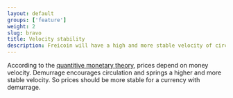 ```yaml
---
layout: default
groups: ['feature']
weight: 2
slug: bravo
title: Velocity stability
description: Freicoin will have a high and more stable velocity of circulation.
---
```


According to the [quantitive monetary theory](http://en.wikipedia.org/wiki/Equation_of_exchange), prices depend on money velocity. Demurrage encourages circulation and springs a higher and more stable velocity. So prices should be more stable for a currency with demurrage.
